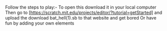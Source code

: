 Follow the steps to play:-
To open this download it in your local computer
Then go to [https://scratch.mit.edu/projects/editor/?tutorial=getStarted]
and upload the download bat_hell(1).sb to that website and get bored
Or have fun by adding your own elements
